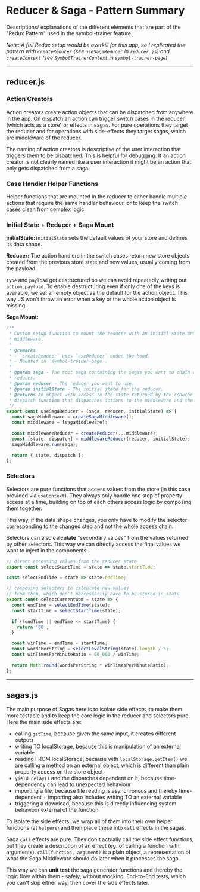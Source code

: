 # Reducer & Saga - Pattern Summary

Descriptions/ explanations of the different elements that are part of the "Redux
Pattern" used in the symbol-trainer feature.

_Note: A full Redux setup would be overkill for this app, so I replicated the
pattern with `createReducer` (see `useSagaReducer` in `reducer.js`) and
`createContext` (see `SymbolTrainerContext` in `symbol-trainer-page`)_

---

## reducer.js

### Action Creators

Action creators create action objects that can be dispatched from anywhere in
the app. On dispatch an action can trigger switch cases in the reducer (which
acts as a store) or effects in sagas. For pure operations they target the
reducer and for operations with side-effects they target sagas, which are
middleware of the reducer.

The naming of action creators is descriptive of the user interaction that
triggers them to be dispatched. This is helpful for debugging. If an action
creator is not clearly named like a user interaction it might be an action that
only gets dispatched from a saga.

### Case Handler Helper Functions

Helper functions that are mounted in the reducer to either handle multiple
actions that require the same handler behaviour, or to keep the switch cases
clean from complex logic.

### Initial State + Reducer + Saga Mount

**initialState:**`initialState` sets the default values of your store and
defines its data shape.

**Reducer:** The action handlers in the switch cases return new store objects
created from the previous store state and new values, usually coming from the
payload.

`type` and `payload` get destructured so we can avoid repeatedly writing out
`action.payload`. To enable destructuring even if only one of the keys is
available, we set an empty object as the default for the action object. This way
JS won't throw an error when a key or the whole action object is missing.

**Saga Mount:**

```js
/**
 * Custom setup function to mount the reducer with an initial state and (saga)
 * middleware.
 *
 * @remarks
 * - `createReducer` uses `useReducer` under the hood.
 * - Mounted in `symbol-trainer-page`.
 *
 * @param saga - The root saga containing the sagas you want to chain with the
 * reducer.
 * @param reducer - The reducer you want to use.
 * @param initialState - The initial state for the reducer.
 * @returns An object with access to the state returned by the reducer and the
 * dispatch function that dispatches actions to the middleware and the reducer.
 */
export const useSagaReducer = (saga, reducer, initialState) => {
  const sagaMiddleware = createSagaMiddleware();
  const middleware = [sagaMiddleware];

  const middlewareReducer = createReducer(...middleware);
  const [state, dispatch] = middlewareReducer(reducer, initialState);
  sagaMiddleware.run(saga);

  return { state, dispatch };
};
```

### Selectors

Selectors are pure functions that access values from the store (in this case
provided via `useContext`). They always only handle one step of property access
at a time, building on top of each others access logic by composing them
together.

This way, if the data shape changes, you only have to modify the selector
corresponding to the changed step and not the whole access chain.

Selectors can also **calculate** "secondary values" from the values returned by
other selectors. This way we can directly access the final values we want to
inject in the components.

```js
// direct accessing values from the reducer state
export const selectStartTime = state => state.startTime;

const selectEndTime = state => state.endTime;

// composing selectors to calculate new values
// from them, which don't neccessarily have to be stored in state
export const selectCurrentWpm = state => {
  const endTime = selectEndTime(state);
  const startTime = selectStartTime(state);

  if (!endTime || endTime <= startTime) {
    return '00';
  }

  const winTime = endTime - startTime;
  const wordsPerString = selectLevelString(state).length / 5;
  const winTimesPerMinuteRatio = 60_000 / winTime;

  return Math.round(wordsPerString * winTimesPerMinuteRatio);
};
```

---

## sagas.js

The main purpose of Sagas here is to isolate side effects, to make them more
testable and to keep the core logic in the reducer and selectors pure. Here the
main side effects are:

- calling `getTime`, because given the same input, it creates different outputs
- writing TO localStorage, because this is manipulation of an external variable
- reading FROM localStorage, because with `localStorage.getItem()` we are
  calling a method on an external object, which is different than plain property
  access on the store object
- `yield delay()` and the dispatches dependent on it, because time-dependency
  can lead to unexpected behaviour
- importing a file, because file reading is asynchronous and thereby
  time-dependent + importing also includes writing TO an external variable
- triggering a download, because this is directly influencing system behaviour
  external of the function

To isolate the side effects, we wrap all of them into their own helper functions
(at `helpers`) and then place these into `call` effects in the sagas.

Saga `call` effects are pure. They don't actually call the side effect
functions, but they create a description of an effect (eg. of calling a function
with arguments). `call(function, argument)` is a plain object, a representation
of what the Saga Middleware should do later when it processes the saga.

This way we can **unit test** the saga generator functions and thereby the logic
flow within them - safely, without mocking. End-to-End tests, which you can't
skip either way, then cover the side effects later.
